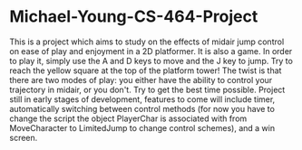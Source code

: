 # Michael-Young-CS-464-Project

This is a project which aims to study on the effects of midair jump control on ease of play and enjoyment in a 2D platformer. It is also a game. In order to play it, simply use the A and D keys to move and the J key to jump. Try to reach the yellow square at the top of the platform tower! The twist is that there are two modes of play: you either have the ability to control your trajectory in midair, or you don't. Try to get the best time possible. Project still in early stages of development, features to come will include timer, automatically switching between control methods (for now you have to change the script the object PlayerChar is associated with from MoveCharacter to LimitedJump to change control schemes), and a win screen.
